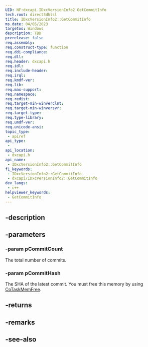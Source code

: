 ```yaml
---
UID: NF:dxcapi.IDxcVersionInfo2.GetCommitInfo
tech.root: direct3dhlsl
title: IDxcVersionInfo2::GetCommitInfo
ms.date: 04/05/2023
targetos: Windows
description: TBD
prerelease: false
req.assembly: 
req.construct-type: function
req.ddi-compliance: 
req.dll: 
req.header: dxcapi.h
req.idl: 
req.include-header: 
req.irql: 
req.kmdf-ver: 
req.lib: 
req.max-support: 
req.namespace: 
req.redist: 
req.target-min-winverclnt: 
req.target-min-winversvr: 
req.target-type: 
req.type-library: 
req.umdf-ver: 
req.unicode-ansi: 
topic_type:
 - apiref
api_type:
 - 
api_location:
 - dxcapi.h
api_name:
 - IDxcVersionInfo2::GetCommitInfo
f1_keywords:
 - IDxcVersionInfo2::GetCommitInfo
 - dxcapi/IDxcVersionInfo2::GetCommitInfo
dev_langs:
 - c++
helpviewer_keywords:
 - GetCommitInfo
---
```


## -description

## -parameters

### -param pCommitCount

The total number of commits.

### -param pCommitHash

The SHA of the latest commit. You must free this memory by using [CoTaskMemFree](/windows/win32/api/combaseapi/nf-combaseapi-cotaskmemfree).

## -returns

## -remarks

## -see-also
